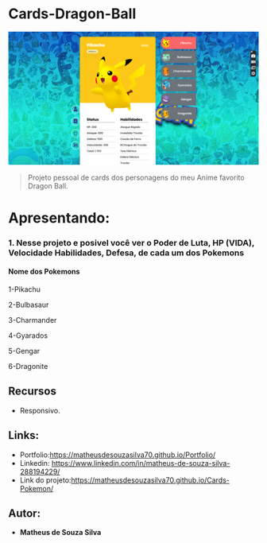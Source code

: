 
# Cards-Dragon-Ball 
<img src="https://github.com/MatheusdeSouzaSilva70/Cards-Pokemon/blob/main/src/images/28.07.2022_11.29.36_REC.png" alt="Projeto-Pokedex">

> Projeto pessoal de cards dos personagens do meu Anime favorito Dragon Ball.

# Apresentando:
### 1. Nesse projeto e posivel você ver o Poder de Luta, HP (VIDA), Velocidade Habilidades, Defesa, de cada um dos Pokemons
#### Nome dos Pokemons 
<P>1-Pikachu</P>
<P>2-Bulbasaur</P>
<P>3-Charmander</P>
<P>4-Gyarados</P>
<P>5-Gengar</P>
<P>6-Dragonite</P>

## Recursos
- Responsivo.

## Links:
- Portfolio:https://matheusdesouzasilva70.github.io/Portfolio/
- Linkedin: https://www.linkedin.com/in/matheus-de-souza-silva-288194229/
- Link do projeto:https://matheusdesouzasilva70.github.io/Cards-Pokemon/

## Autor:
* **Matheus de Souza Silva**



